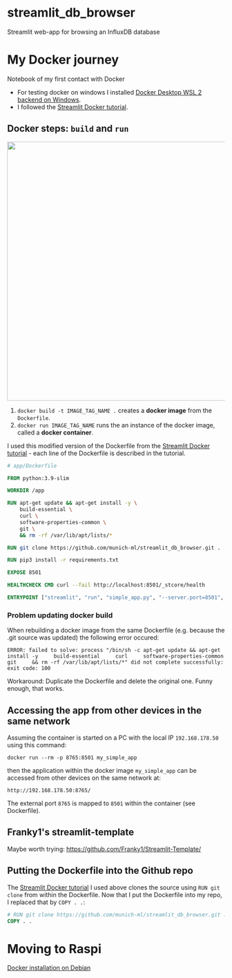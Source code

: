 # streamlit_db_browser
Streamlit web-app for browsing an InfluxDB database


# My Docker journey
Notebook of my first contact with Docker

- For testing docker on windows I installed [Docker Desktop WSL 2 backend on Windows](https://docs.docker.com/desktop/wsl/).
- I followed the [Streamlit Docker tutorial](https://docs.streamlit.io/deploy/tutorials/docker).

## Docker steps: `build` and `run`
<img src="https://jfrog--c.documentforce.com/servlet/servlet.ImageServer?id=01569000008kqFT&oid=00D20000000M3v0&lastMod=1631619825000" width="600"/>

1. `docker build -t IMAGE_TAG_NAME .` creates a __docker image__ from the `Dockerfile`.
2. `docker run IMAGE_TAG_NAME` runs the an instance of the docker image, called a  __docker container__.

I used this modified version of the Dockerfile from the [Streamlit Docker tutorial](https://docs.streamlit.io/deploy/tutorials/docker) - each line of the Dockerfile is described in the tutorial.
```Dockerfile
# app/Dockerfile

FROM python:3.9-slim

WORKDIR /app

RUN apt-get update && apt-get install -y \
    build-essential \
    curl \
    software-properties-common \
    git \
    && rm -rf /var/lib/apt/lists/*

RUN git clone https://github.com/munich-ml/streamlit_db_browser.git . 

RUN pip3 install -r requirements.txt

EXPOSE 8501

HEALTHCHECK CMD curl --fail http://localhost:8501/_stcore/health

ENTRYPOINT ["streamlit", "run", "simple_app.py", "--server.port=8501", "--server.address=0.0.0.0"]
```

### Problem updating docker build
When rebuilding a docker image from the same Dockerfile (e.g. because the .git source was updated) the following error occured:

```
ERROR: failed to solve: process "/bin/sh -c apt-get update && apt-get install -y     build-essential     curl     software-properties-common     git     && rm -rf /var/lib/apt/lists/*" did not complete successfully: exit code: 100
```
Workaround: Duplicate the Dockerfile and delete the original one. Funny enough, that works.

## Accessing the app from other devices in the same network
Assuming the container is started on a PC with the local IP `192.168.178.50`  using this command:
```
docker run --rm -p 8765:8501 my_simple_app
```
then the application within the docker image `my_simple_app` can be accessed from other devices on the same network at:
```
http://192.168.178.50:8765/
```
The external port `8765` is mapped to `8501` within the container (see Dockerfile).

## Franky1's streamlit-template
Maybe worth trying: https://github.com/Franky1/Streamlit-Template/

## Putting the Dockerfile into the Github repo
The [Streamlit Docker tutorial](https://docs.streamlit.io/deploy/tutorials/docker) I used above clones the source using `RUN git clone` from within the Dockerfile. Now that I put the Dockerfile into my repo, I replaced that by `COPY . .`:

```Dockerfile
# RUN git clone https://github.com/munich-ml/streamlit_db_browser.git . 
COPY . .
```

# Moving to Raspi 
[Docker installation on Debian](https://docs.docker.com/engine/install/debian/)